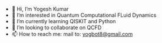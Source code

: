 - 👋 Hi, I’m Yogesh Kumar
- 👀 I’m interested in Quantum Computational FLuid Dynamics
- 🌱 I’m currently learning QISKIT and Python
- 💞️ I’m looking to collaborate on QCFD
- 📫 How to reach me: mail to: yogbot8@gmail.com

<!---
yogbot8/yogbot8 is a ✨ special ✨ repository because its `README.md` (this file) appears on your GitHub profile.
You can click the Preview link to take a look at your changes.
--->
